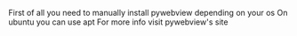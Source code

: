 First of all you need to manually install pywebview depending on your os
On ubuntu you can use apt 
For more info visit pywebview's site
